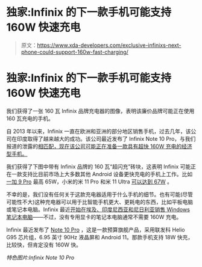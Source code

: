 # 独家:Infinix 的下一款手机可能支持 160W 快速充电

> 原文：<https://www.xda-developers.com/exclusive-infinixs-next-phone-could-support-160w-fast-charging/>

# 独家:Infinix 的下一款手机可能支持 160W 快速充电

我们获得了一张 160 瓦 Infinix 品牌充电器的图像，表明该廉价品牌可能正在使用 160 瓦充电的手机。

自 2013 年以来，Infinix 一直在欧洲和亚洲的部分地区销售手机，过去几年，该公司在印度取得了越来越大的成功。该公司最近发布了 Infinix Note 10 Pro，与我们报道的泄露的[相匹配，现在该公司可能正在准备一款具有超快 160W 充电的经济型手机。](https://www.xda-developers.com/exclusive-infinix-note-10-pro/)

我们获得了下图中带有 Infinix 品牌的 160 瓦“超闪充”砖块，这表明 Infinix 可能正在一款支持比目前市场上大多数其他 Android 设备更快充电的手机上工作。比如[一加 9 Pro](https://www.xda-developers.com/tag/oneplus-9-pro/) 最高 65W，小米的米 11 Pro 和米 11 Ultra [可以达到 67W](https://www.xda-developers.com/xiaomi-mi-11/#batterymi11) 。

不幸的是，我们没有任何关于这款充电器适用于什么手机的细节。也有可能(尽管可能性不大)这种充电器可以用于比智能手机更大、更耗电的东西，比如平板电脑或笔记本电脑。Infinix 最近[开始在埃及、印度尼西亚和尼日利亚销售 Windows 笔记本电脑](https://www.windowscentral.com/infinix-announces-budget-friendly-inbook-x1-egypt-indonesia-and-nigeria)——不过，没有专用显卡的笔记本电脑通常不需要 160W 充电。

Infinix 最近发布了 [Note 10 Pro](https://www.91mobiles.com/hub/infinix-note-10-pro-india-price-specifications-launched/) ，这是一款预算旗舰产品，采用联发科 Helio G95 芯片组，6.95 英寸 90Hz 液晶屏和 Android 11。那款手机支持 18W 快充，比较快，但肯定没有 160W 快。

*特色图片:Infinix Note 10 Pro*